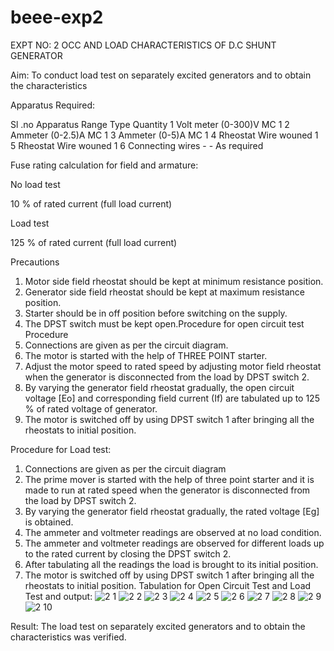 # beee-exp2
EXPT NO: 2 OCC AND LOAD CHARACTERISTICS OF D.C SHUNT GENERATOR

Aim:
To conduct load test on separately excited generators and to obtain the characteristics

Apparatus Required:

Sl .no	Apparatus	Range	Type	Quantity
1	Volt meter	(0-300)V	MC	1
2	Ammeter	(0-2.5)A	MC	1
3	Ammeter	(0-5)A	MC	1
4	Rheostat		Wire wouned	1
5	Rheostat		Wire wouned	1
6	Connecting wires	-	-	As required

Fuse rating calculation for field and armature:

No load test

10 % of rated current (full load current)

Load test

125 % of rated current (full load current)

Precautions

1.   Motor side field rheostat should be kept at minimum resistance position.
2.   Generator side field rheostat should be kept at maximum resistance position.
3.   Starter should be in off position before switching on the supply.
4.   The DPST switch must be kept open.Procedure for open circuit test
Procedure
1.   Connections are given as per the circuit diagram.
2.   The motor is started with the help of THREE POINT starter.
3.   Adjust the motor speed to rated speed by adjusting motor field rheostat when the generator is disconnected from the load by DPST switch 2.
4.   By  varying  the  generator  field  rheostat  gradually,  the  open  circuit  voltage  [Eo]  and corresponding field current (If) are tabulated up to 125 % of rated voltage of generator.
5.   The motor is switched off by using DPST switch 1 after bringing all the rheostats to initial position.

Procedure for Load test:

1.   Connections are given as per the circuit diagram
2.   The prime mover is started with the help of three point starter and it is made to run at rated speed when the generator is disconnected from the load by DPST switch 2.
3.   By varying the generator field rheostat gradually, the rated voltage [Eg] is obtained.
4.   The ammeter and voltmeter readings are observed at no load condition.
5.   The ammeter and voltmeter readings are observed for different loads up to the rated current by closing the DPST switch 2.
6.   After tabulating all the readings the load is brought to its initial position.
7.   The motor is switched off by using DPST switch 1 after bringing all the rheostats to initial position.
Tabulation for Open Circuit Test and Load Test and output:
![2 1](https://github.com/user-attachments/assets/c10225d0-6fce-4e39-a5db-86179d24e3d3)
![2 2](https://github.com/user-attachments/assets/b3b23cd3-a21a-4d68-a596-c356641cdfad)
![2 3](https://github.com/user-attachments/assets/0d449dc1-b745-41ac-bb7f-4df163c823fd)
![2 4](https://github.com/user-attachments/assets/828a8718-494e-45cf-b9fd-f42be39de44d)
![2 5](https://github.com/user-attachments/assets/8eedd5eb-ef4e-429d-b3c4-e47803733f14)
![2 6](https://github.com/user-attachments/assets/6044da74-8f21-45f9-8556-454fc81488c8)
![2 7](https://github.com/user-attachments/assets/e0515fa7-9206-4aea-8522-c5d7b3205907)
![2 8](https://github.com/user-attachments/assets/5e7355de-f834-4244-bc55-e22138205899)
![2 9](https://github.com/user-attachments/assets/69b4d809-d3e5-4c1d-a28c-e837b767fe97)
![2 10](https://github.com/user-attachments/assets/8f716a14-e212-4521-b84a-902da776c62f)



Result:
The load test on separately excited generators and to obtain the characteristics was verified.
